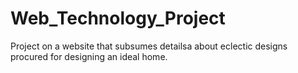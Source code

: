 # Web_Technology_Project
Project on a website that subsumes detailsa about eclectic designs procured for designing an ideal home. 
